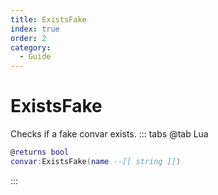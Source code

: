 ```yaml
---
title: ExistsFake
index: true
order: 2
category:
  - Guide
---
```


# ExistsFake
Checks if a fake convar exists.
::: tabs
@tab Lua
```lua
@returns bool
convar:ExistsFake(name --[[ string ]])
```

:::